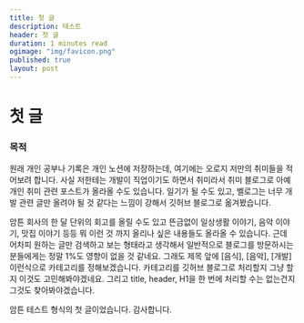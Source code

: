 ```yaml
---
title: 첫 글
description: 테스트
header: 첫 글
duration: 1 minutes read
ogimage: "img/favicon.png"
published: true
layout: post
---
```


# 첫 글

### 목적
원래 개인 공부나 기록은 개인 노션에 저장하는데, 여기에는 오로지 저만의 취미들을 적어보려 합니다.
사실 저한테는 개발이 직업이기도 하면서 취미라서 취미 블로그로 아예 개인 취미 관련 포스트가 올라올 수도 있습니다.
일기가 될 수도 있고, 벨로그는 너무 개발 관련 글만 올려야 될 것 같다는 느낌이 강해서 깃허브 블로그로 옮겨봤습니다.

암튼 회사의 한 달 단위의 회고를 올릴 수도 있고 뜬금없이 일상생활 이야기, 음악 이야기, 맛집 이야기 등등
뭐 이런 것 까지 올리나 싶은 내용들도 올라올 수 있습니다. 근데 어차피 원하는 글만 검색하고 보는 형태라고 생각해서 
일반적으로 블로그를 방문하시는 분들에게는 정말 1%도 영향이 없을 것 같네요.
그래도 제목 앞에 [음식], [음악], [개발] 이런식으로 카테고리를 정해보겠습니다.
카테고리를 깃허브 블로그로 처리할지 그냥 할지 이것도 고민해봐야겠네요.
그리고 title, header, H1을 한 번에 처리할 수는 없는건지 그것도 찾아봐야겠습니다.

암튼 테스트 형식의 첫 글이었습니다. 감사합니다.